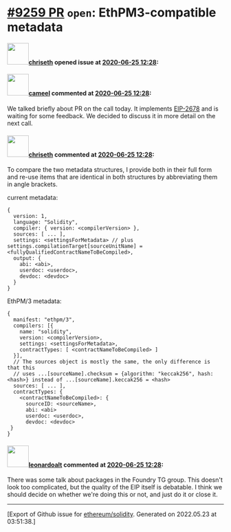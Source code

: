 # [\#9259 PR](https://github.com/ethereum/solidity/pull/9259) `open`: EthPM3-compatible metadata

#### <img src="https://avatars.githubusercontent.com/u/9073706?v=4" width="50">[chriseth](https://github.com/chriseth) opened issue at [2020-06-25 12:28](https://github.com/ethereum/solidity/pull/9259):



#### <img src="https://avatars.githubusercontent.com/u/137030?v=4" width="50">[cameel](https://github.com/cameel) commented at [2020-06-25 12:28](https://github.com/ethereum/solidity/pull/9259#issuecomment-824039608):

We talked briefly about PR on the call today. It implements [EIP-2678](https://eips.ethereum.org/EIPS/eip-2678) and is waiting for some feedback. We decided to discuss it in more detail on the next call.

#### <img src="https://avatars.githubusercontent.com/u/9073706?v=4" width="50">[chriseth](https://github.com/chriseth) commented at [2020-06-25 12:28](https://github.com/ethereum/solidity/pull/9259#issuecomment-828456830):

To compare the two metadata structures, I provide both in their full form and re-use items that are identical in both structures by abbreviating them in angle brackets.

current metadata:
```
{
  version: 1,
  language: "Solidity",
  compiler: { version: <compilerVersion> },
  sources: [ ... ],
  settings: <settingsForMetadata> // plus settings.compilationTarget[sourceUnitName] = <fullyQualifiedContractNameToBeCompiled>,
  output: {
    abi: <abi>,
    userdoc: <userdoc>,
    devdoc: <devdoc>
  }
}
```

EthPM/3 metadata:
```
{
  manifest: "ethpm/3",
  compilers: [{
    name: "solidity",
    version: <compilerVersion>,
    settings: <settingsForMetadata>,
    contractTypes: [ <contractNameToBeCompiled> ]
  }],
  // The sources object is mostly the same, the only difference is that this
  // uses ...[sourceName].checksum = {algorithm: "keccak256", hash: <hash>} instead of ...[sourceName].keccak256 = <hash>
  sources: [ ... ],
  contractTypes: {
    <contractNameToBeCompiled>: {
      sourceID: <sourceName>,
      abi: <abi>
      userdoc: <userdoc>,
      devdoc: <devdoc>
 }
}
```

#### <img src="https://avatars.githubusercontent.com/u/504195?u=ce2facd14af9fd474ebff49f0d44891f56f7500f&v=4" width="50">[leonardoalt](https://github.com/leonardoalt) commented at [2020-06-25 12:28](https://github.com/ethereum/solidity/pull/9259#issuecomment-1087285407):

There was some talk about packages in the Foundry TG group.
This doesn't look too complicated, but the quality of the EIP itself is debatable.
I think we should decide on whether we're doing this or not, and just do it or close it.


-------------------------------------------------------------------------------



[Export of Github issue for [ethereum/solidity](https://github.com/ethereum/solidity). Generated on 2022.05.23 at 03:51:38.]
